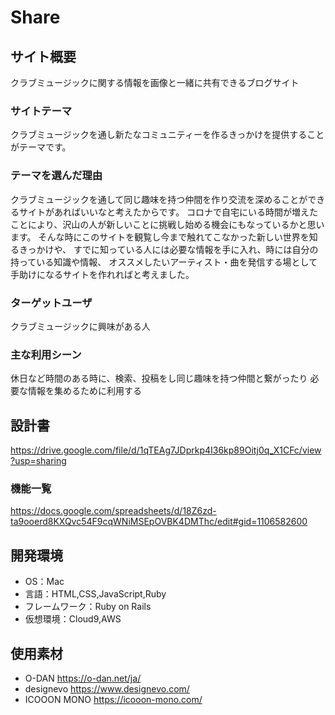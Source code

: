 # Share

## サイト概要
クラブミュージックに関する情報を画像と一緒に共有できるブログサイト

### サイトテーマ
クラブミュージックを通し新たなコミュニティーを作るきっかけを提供することがテーマです。

### テーマを選んだ理由
クラブミュージックを通して同じ趣味を持つ仲間を作り交流を深めることができるサイトがあればいいなと考えたからです。
コロナで自宅にいる時間が増えたことにより、沢山の人が新しいことに挑戦し始める機会にもなっているかと思います。
そんな時にこのサイトを観覧し今まで触れてこなかった新しい世界を知るきっかけや、
すでに知っている人には必要な情報を手に入れ、時には自分の持っている知識や情報、
オススメしたいアーティスト・曲を発信する場として
手助けになるサイトを作れればと考えました。

### ターゲットユーザ
クラブミュージックに興味がある人

### 主な利用シーン
休日など時間のある時に、検索、投稿をし同じ趣味を持つ仲間と繋がったり
必要な情報を集めるために利用する

## 設計書
<https://drive.google.com/file/d/1qTEAg7JDprkp4I36kp89Oitj0q_X1CFc/view?usp=sharing>

### 機能一覧
<https://docs.google.com/spreadsheets/d/18Z6zd-ta9ooerd8KXQvc54F9cqWNiMSEpOVBK4DMThc/edit#gid=1106582600>

## 開発環境
- OS：Mac
- 言語：HTML,CSS,JavaScript,Ruby
- フレームワーク：Ruby on Rails
- 仮想環境：Cloud9,AWS

## 使用素材
- O-DAN <https://o-dan.net/ja/>
- designevo <https://www.designevo.com/>
- ICOOON MONO <https://icooon-mono.com/>